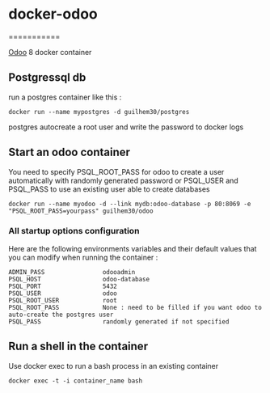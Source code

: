 # docker-odoo
===========

[Odoo](https://www.odoo.com/) 8 docker container

## Postgressql db

run a postgres container like this :

    docker run --name mypostgres -d guilhem30/postgres

postgres autocreate a root user and write the password to docker logs

## Start an odoo container
You need to specify PSQL_ROOT_PASS for odoo to create a user automatically with randomly generated password or PSQL_USER and PSQL_PASS to use an existing user able to create databases

    docker run --name myodoo -d --link mydb:odoo-database -p 80:8069 -e "PSQL_ROOT_PASS=yourpass" guilhem30/odoo

### All startup options configuration
Here are the following environments variables and their default values that you can modify when running the container :

    ADMIN_PASS                odooadmin    
    PSQL_HOST                 odoo-database
    PSQL_PORT                 5432
    PSQL_USER                 odoo
    PSQL_ROOT_USER            root
    PSQL_ROOT_PASS            None : need to be filled if you want odoo to auto-create the postgres user
    PSQL_PASS                 randomly generated if not specified

    
## Run a shell in the container
Use docker exec to run a bash process in an existing container

    docker exec -t -i container_name bash



